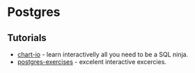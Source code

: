 Postgres
========


## Tutorials

* [chart-io](https://chartio.com/learn/sql/introduction/) - learn interactivelly
    all you need to be a SQL ninja.
* [postgres-exercises](https://pgexercises.com) - excelent interactive
    excercies.
